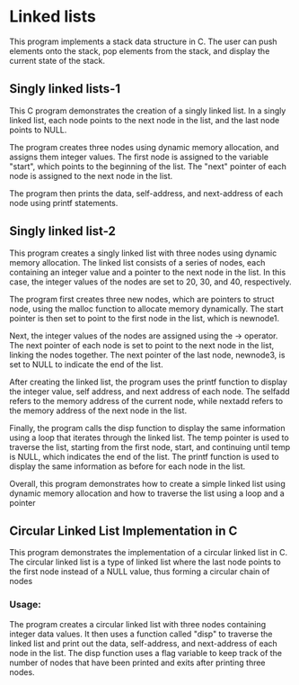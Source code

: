 
# Linked lists



This program implements a stack data structure in C. The user can push elements onto the stack, pop elements from the stack, and display the current state of the stack.




## Singly linked lists-1



This C program demonstrates the creation of a singly linked list. In a singly linked list, each node points to the next node in the list, and the last node points to NULL.

The program creates three nodes using dynamic memory allocation, and assigns them integer values. The first node is assigned to the variable "start", which points to the beginning of the list. The "next" pointer of each node is assigned to the next node in the list.

The program then prints the data, self-address, and next-address of each node using printf statements.
## Singly linked list-2


This program creates a singly linked list with three nodes using dynamic memory allocation. The linked list consists of a series of nodes, each containing an integer value and a pointer to the next node in the list. In this case, the integer values of the nodes are set to 20, 30, and 40, respectively.

The program first creates three new nodes, which are pointers to struct node, using the malloc function to allocate memory dynamically. The start pointer is then set to point to the first node in the list, which is newnode1.

Next, the integer values of the nodes are assigned using the -> operator. The next pointer of each node is set to point to the next node in the list, linking the nodes together. The next pointer of the last node, newnode3, is set to NULL to indicate the end of the list.

After creating the linked list, the program uses the printf function to display the integer value, self address, and next address of each node. The selfadd refers to the memory address of the current node, while nextadd refers to the memory address of the next node in the list.

Finally, the program calls the disp function to display the same information using a loop that iterates through the linked list. The temp pointer is used to traverse the list, starting from the first node, start, and continuing until temp is NULL, which indicates the end of the list. The printf function is used to display the same information as before for each node in the list.

Overall, this program demonstrates how to create a simple linked list using dynamic memory allocation and how to traverse the list using a loop and a pointer


## Circular Linked List Implementation in C


This program demonstrates the implementation of a circular linked list in C. The circular linked list is a type of linked list where the last node points to the first node instead of a NULL value, thus forming a circular chain of nodes
### Usage:
The program creates a circular linked list with three nodes containing integer data values. It then uses a function called "disp" to traverse the linked list and print out the data, self-address, and next-address of each node in the list. The disp function uses a flag variable to keep track of the number of nodes that have been printed and exits after printing three nodes.

